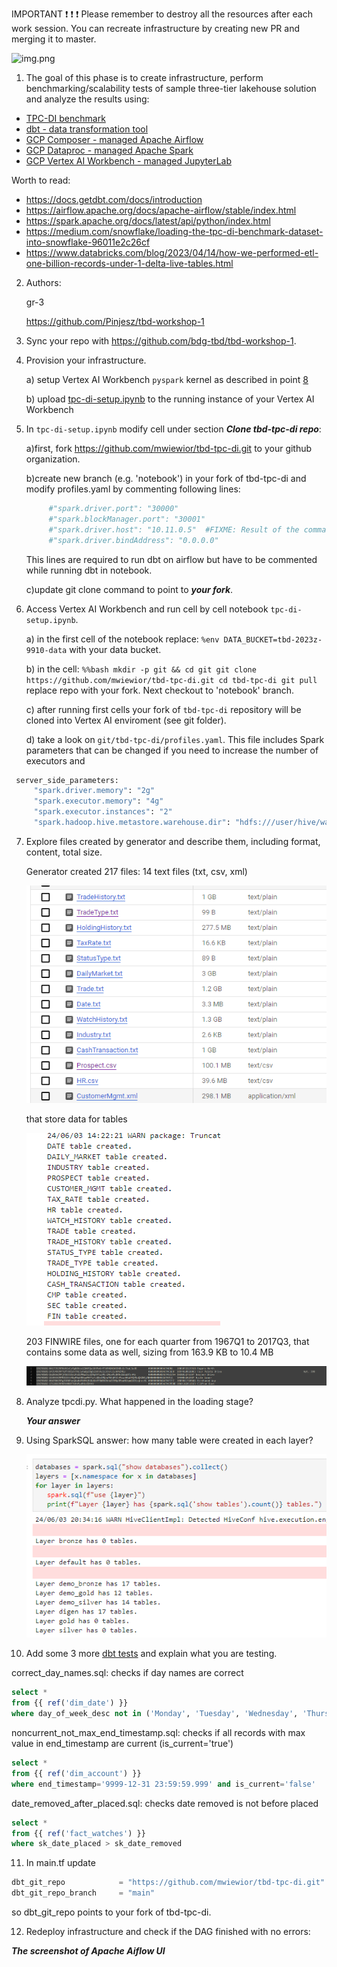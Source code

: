 IMPORTANT ❗ ❗ ❗ Please remember to destroy all the resources after each work session. You can recreate infrastructure by creating new PR and merging it to master.

![img.png](doc/figures/destroy.png)

1. The goal of this phase is to create infrastructure, perform benchmarking/scalability tests of sample three-tier lakehouse solution and analyze the results using:
* [TPC-DI benchmark](https://www.tpc.org/tpcdi/)
* [dbt - data transformation tool](https://www.getdbt.com/)
* [GCP Composer - managed Apache Airflow](https://cloud.google.com/composer?hl=pl)
* [GCP Dataproc - managed Apache Spark](https://spark.apache.org/)
* [GCP Vertex AI Workbench - managed JupyterLab](https://cloud.google.com/vertex-ai-notebooks?hl=pl)

Worth to read:
* https://docs.getdbt.com/docs/introduction
* https://airflow.apache.org/docs/apache-airflow/stable/index.html
* https://spark.apache.org/docs/latest/api/python/index.html
* https://medium.com/snowflake/loading-the-tpc-di-benchmark-dataset-into-snowflake-96011e2c26cf
* https://www.databricks.com/blog/2023/04/14/how-we-performed-etl-one-billion-records-under-1-delta-live-tables.html

2. Authors:

   gr-3

   <https://github.com/Pinjesz/tbd-workshop-1>

3. Sync your repo with https://github.com/bdg-tbd/tbd-workshop-1.

4. Provision your infrastructure.

   a) setup Vertex AI Workbench `pyspark` kernel as described in point [8](https://github.com/bdg-tbd/tbd-workshop-1/tree/v1.0.32#project-setup)

   b) upload [tpc-di-setup.ipynb](https://github.com/bdg-tbd/tbd-workshop-1/blob/v1.0.36/notebooks/tpc-di-setup.ipynb) to the running instance of your Vertex AI Workbench

5. In `tpc-di-setup.ipynb` modify cell under section ***Clone tbd-tpc-di repo***:

   a)first, fork https://github.com/mwiewior/tbd-tpc-di.git to your github organization.

   b)create new branch (e.g. 'notebook') in your fork of tbd-tpc-di and modify profiles.yaml by commenting following lines:

   ```terraform
        #"spark.driver.port": "30000"
        #"spark.blockManager.port": "30001"
        #"spark.driver.host": "10.11.0.5"  #FIXME: Result of the command (kubectl get nodes -o json |  jq -r '.items[0].status.addresses[0].address')
        #"spark.driver.bindAddress": "0.0.0.0"
   ```

   This lines are required to run dbt on airflow but have to be commented while running dbt in notebook.

   c)update git clone command to point to ***your fork***.

6. Access Vertex AI Workbench and run cell by cell notebook `tpc-di-setup.ipynb`.

   a) in the first cell of the notebook replace: `%env DATA_BUCKET=tbd-2023z-9910-data` with your data bucket.

   b) in the cell:
         ```%%bash
         mkdir -p git && cd git
         git clone https://github.com/mwiewior/tbd-tpc-di.git
         cd tbd-tpc-di
         git pull
         ```
      replace repo with your fork. Next checkout to 'notebook' branch.

   c) after running first cells your fork of `tbd-tpc-di` repository will be cloned into Vertex AI  enviroment (see git folder).

   d) take a look on `git/tbd-tpc-di/profiles.yaml`. This file includes Spark parameters that can be changed if you need to increase the number of executors and

  ```terraform
   server_side_parameters:
       "spark.driver.memory": "2g"
       "spark.executor.memory": "4g"
       "spark.executor.instances": "2"
       "spark.hadoop.hive.metastore.warehouse.dir": "hdfs:///user/hive/warehouse/"
  ```

7. Explore files created by generator and describe them, including format, content, total size.

   Generator created 217 files:
      14 text files (txt, csv, xml)

      ![tables](doc/figures/gen-tables.png)

      that store data for tables

      ![table_logs](doc/figures/gen-logs.png)

      203 FINWIRE files, one for each quarter from 1967Q1 to 2017Q3, that contains some data as well, sizing from 163.9 KB to 10.4 MB

      ![finwire](doc/figures/gen-finwire.png)


8. Analyze tpcdi.py. What happened in the loading stage?

   ***Your answer***

9. Using SparkSQL answer: how many table were created in each layer?

   ![spark-tables](doc/figures/spark-tables.png)

10. Add some 3 more [dbt tests](https://docs.getdbt.com/docs/build/tests) and explain what you are testing.

   correct_day_names.sql: checks if day names are correct

   ```sql
   select *
   from {{ ref('dim_date') }}
   where day_of_week_desc not in ('Monday', 'Tuesday', 'Wednesday', 'Thursday', 'Friday', 'Saturday', 'Sunday')
   ```

   noncurrent_not_max_end_timestamp.sql: checks if all records with max value in end_timestamp are current (is_current='true')

   ```sql
   select *
   from {{ ref('dim_account') }}
   where end_timestamp='9999-12-31 23:59:59.999' and is_current='false'
   ```

   date_removed_after_placed.sql: checks date removed is not before placed

   ```sql
   select *
   from {{ ref('fact_watches') }}
   where sk_date_placed > sk_date_removed
   ```

11. In main.tf update

   ```terraform
   dbt_git_repo            = "https://github.com/mwiewior/tbd-tpc-di.git"
   dbt_git_repo_branch     = "main"
   ```

   so dbt_git_repo points to your fork of tbd-tpc-di.

12. Redeploy infrastructure and check if the DAG finished with no errors:

***The screenshot of Apache Aiflow UI***

